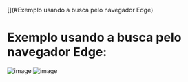 [](#Exemplo usando a busca pelo navegador Edge)

# Exemplo usando a busca pelo navegador Edge:

![image](https://user-images.githubusercontent.com/14006349/225466657-4140a466-3fd8-46ba-9e54-d23d6b19ae70.png)
![image](https://user-images.githubusercontent.com/14006349/225467209-d6cb1d0a-0685-4006-b23f-1571e98cf14a.png)



